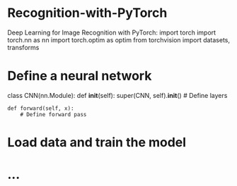 # Recognition-with-PyTorch
Deep Learning for Image Recognition with PyTorch:
import torch
import torch.nn as nn
import torch.optim as optim
from torchvision import datasets, transforms

# Define a neural network
class CNN(nn.Module):
    def __init__(self):
        super(CNN, self).__init__()
        # Define layers

    def forward(self, x):
        # Define forward pass

# Load data and train the model
# ...

